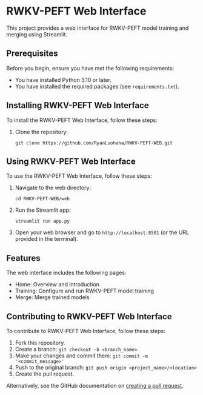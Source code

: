 # RWKV-PEFT Web Interface

This project provides a web interface for RWKV-PEFT model training and merging using Streamlit.

## Prerequisites

Before you begin, ensure you have met the following requirements:
* You have installed Python 3.10 or later.
* You have installed the required packages (see `requirements.txt`).

## Installing RWKV-PEFT Web Interface

To install the RWKV-PEFT Web Interface, follow these steps:

1. Clone the repository:
   ```
   git clone https://github.com/RyanLuohaha/RWKV-PEFT-WEB.git
   ```

## Using RWKV-PEFT Web Interface

To use the RWKV-PEFT Web Interface, follow these steps:

1. Navigate to the web directory:
   ```
   cd RWKV-PEFT-WEB/web
   ```
2. Run the Streamlit app:
   ```
   streamlit run app.py
   ```
3. Open your web browser and go to `http://localhost:8501` (or the URL provided in the terminal).

## Features

The web interface includes the following pages:
* Home: Overview and introduction
* Training: Configure and run RWKV-PEFT model training
* Merge: Merge trained models

## Contributing to RWKV-PEFT Web Interface

To contribute to RWKV-PEFT Web Interface, follow these steps:

1. Fork this repository.
2. Create a branch: `git checkout -b <branch_name>`.
3. Make your changes and commit them: `git commit -m '<commit_message>'`
4. Push to the original branch: `git push origin <project_name>/<location>`
5. Create the pull request.

Alternatively, see the GitHub documentation on [creating a pull request](https://help.github.com/en/github/collaborating-with-issues-and-pull-requests/creating-a-pull-request).
